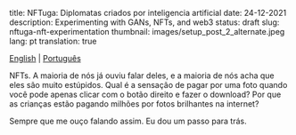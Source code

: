 title: NFTuga: Diplomatas criados por inteligencia artificial
date: 24-12-2021
description: Experimenting with GANs, NFTs, and web3
status: draft
slug: nftuga-nft-experimentation
thumbnail: images/setup_post_2_alternate.jpeg 
lang: pt
translation: true

[English](/blog/nftuga-nft-experimentation) | [Português](/nftuga-nft-experimentation-pt) 

NFTs. A maioria de nós já ouviu falar deles, e a maioria de nós acha que eles são muito estúpidos. Qual é a sensação de pagar por uma foto quando você pode apenas clicar com o botão direito e fazer o download? Por que as crianças estão pagando milhões por fotos brilhantes na internet?

Sempre que me ouço falando assim. Eu dou um passo para trás.
